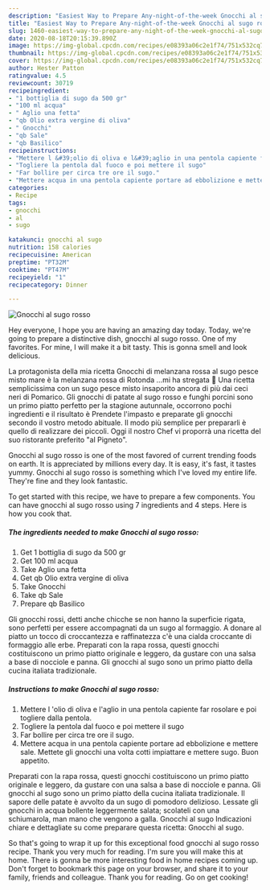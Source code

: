 ```yaml
---
description: "Easiest Way to Prepare Any-night-of-the-week Gnocchi al sugo rosso"
title: "Easiest Way to Prepare Any-night-of-the-week Gnocchi al sugo rosso"
slug: 1460-easiest-way-to-prepare-any-night-of-the-week-gnocchi-al-sugo-rosso
date: 2020-08-18T20:15:39.890Z
image: https://img-global.cpcdn.com/recipes/e08393a06c2e1f74/751x532cq70/gnocchi-al-sugo-rosso-recipe-main-photo.jpg
thumbnail: https://img-global.cpcdn.com/recipes/e08393a06c2e1f74/751x532cq70/gnocchi-al-sugo-rosso-recipe-main-photo.jpg
cover: https://img-global.cpcdn.com/recipes/e08393a06c2e1f74/751x532cq70/gnocchi-al-sugo-rosso-recipe-main-photo.jpg
author: Hester Patton
ratingvalue: 4.5
reviewcount: 30719
recipeingredient:
- "1 bottiglia di sugo da 500 gr"
- "100 ml acqua"
- " Aglio una fetta"
- "qb Olio extra vergine di oliva"
- " Gnocchi"
- "qb Sale"
- "qb Basilico"
recipeinstructions:
- "Mettere l &#39;olio di oliva e l&#39;aglio in una pentola capiente far rosolare e poi togliere dalla pentola."
- "Togliere la pentola dal fuoco e poi mettere il sugo"
- "Far bollire per circa tre ore il sugo."
- "Mettere acqua in una pentola capiente portare ad ebbolizione e mettere sale. Mettete gli gnocchi una volta cotti impiattare e mettere sugo. Buon appetito."
categories:
- Recipe
tags:
- gnocchi
- al
- sugo

katakunci: gnocchi al sugo 
nutrition: 158 calories
recipecuisine: American
preptime: "PT32M"
cooktime: "PT47M"
recipeyield: "1"
recipecategory: Dinner

---
```



![Gnocchi al sugo rosso](https://img-global.cpcdn.com/recipes/e08393a06c2e1f74/751x532cq70/gnocchi-al-sugo-rosso-recipe-main-photo.jpg)

Hey everyone, I hope you are having an amazing day today. Today, we're going to prepare a distinctive dish, gnocchi al sugo rosso. One of my favorites. For mine, I will make it a bit tasty. This is gonna smell and look delicious.

La protagonista della mia ricetta Gnocchi di melanzana rossa al sugo pesce misto mare è la melanzana rossa di Rotonda …mi ha stregata 🙂 Una ricetta semplicissima con un sugo pesce misto insaporito ancora di più dai ceci neri di Pomarico. Gli gnocchi di patate al sugo rosso e funghi porcini sono un primo piatto perfetto per la stagione autunnale, occorrono pochi ingredienti e il risultato è Prendete l&#39;impasto e preparate gli gnocchi secondo il vostro metodo abituale. Il modo più semplice per prepararli è quello di realizzare dei piccoli. Oggi il nostro Chef vi proporrà una ricetta del suo ristorante preferito &#34;al Pigneto&#34;.

Gnocchi al sugo rosso is one of the most favored of current trending foods on earth. It is appreciated by millions every day. It is easy, it's fast, it tastes yummy. Gnocchi al sugo rosso is something which I've loved my entire life. They're fine and they look fantastic.


To get started with this recipe, we have to prepare a few components. You can have gnocchi al sugo rosso using 7 ingredients and 4 steps. Here is how you cook that.

<!--inarticleads1-->

##### The ingredients needed to make Gnocchi al sugo rosso:

1. Get 1 bottiglia di sugo da 500 gr
1. Get 100 ml acqua
1. Take  Aglio una fetta
1. Get qb Olio extra vergine di oliva
1. Take  Gnocchi
1. Take qb Sale
1. Prepare qb Basilico


Gli gnocchi rossi, detti anche chicche se non hanno la superficie rigata, sono perfetti per essere accompagnati da un sugo al formaggio. A donare al piatto un tocco di croccantezza e raffinatezza c&#39;è una cialda croccante di formaggio alle erbe. Preparati con la rapa rossa, questi gnocchi costituiscono un primo piatto originale e leggero, da gustare con una salsa a base di nocciole e panna. Gli gnocchi al sugo sono un primo piatto della cucina italiata tradizionale. 

<!--inarticleads2-->

##### Instructions to make Gnocchi al sugo rosso:

1. Mettere l &#39;olio di oliva e l&#39;aglio in una pentola capiente far rosolare e poi togliere dalla pentola.
1. Togliere la pentola dal fuoco e poi mettere il sugo
1. Far bollire per circa tre ore il sugo.
1. Mettere acqua in una pentola capiente portare ad ebbolizione e mettere sale. Mettete gli gnocchi una volta cotti impiattare e mettere sugo. Buon appetito.


Preparati con la rapa rossa, questi gnocchi costituiscono un primo piatto originale e leggero, da gustare con una salsa a base di nocciole e panna. Gli gnocchi al sugo sono un primo piatto della cucina italiata tradizionale. Il sapore delle patate è avvolto da un sugo di pomodoro delizioso. Lessate gli gnocchi in acqua bollente leggermente salata; scolateli con una schiumarola, man mano che vengono a galla. Gnocchi al sugo Indicazioni chiare e dettagliate su come preparare questa ricetta: Gnocchi al sugo. 

So that's going to wrap it up for this exceptional food gnocchi al sugo rosso recipe. Thank you very much for reading. I'm sure you will make this at home. There is gonna be more interesting food in home recipes coming up. Don't forget to bookmark this page on your browser, and share it to your family, friends and colleague. Thank you for reading. Go on get cooking!
